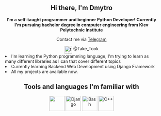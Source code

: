 <h2 align=center> Hi there, I'm Dmytro </h2>
<p align=center> <b>I'm a self-taught programmer and beginner Python Developer! Currently I'm pursuing bachelor degree in computer engineering from  Kiev Polytechnic Institute </b> </p>

<p align=center> Contact me via <a href="https://t.me/Take_Took">Telegram</a> </p> 
<div align=center><img src="https://www.vectorico.com/wp-content/uploads/2019/02/Telegram-Icon-300x300.png" width=25 height=25 alt='telegram' align=top> @Take_Took</div>
<div align=left><li>I'm learning the Python programming language, I'm trying to learn as many different libraries as I can that cover different topics</li>
<li>Сurrently learning Backend Web Development using Django Framework</li>
<li>All my projects are available now.</li></div>

<h2 align=center> Tools and languages I'm familiar with </h2>
  <p>
    <div align=center>
      <img src="https://external-content.duckduckgo.com/iu/?u=https%3A%2F%2Fi0.wp.com%2Ftinkercademy.com%2Fwp-content%2Fuploads%2F2018%2F04%2Fpython-icon.png%3Fssl%3D1&f=1&nofb=1&ipt=a0765a98ed6443e79a8be2e8e540f32d708992b9a4057b232d5494509deb71d0&ipo=images" width=50 height=50>
      <img src="https://brandslogos.com/wp-content/uploads/images/large/django-logo.png" alt='Django' width=50 height=50 object-fit=center>
      <img src="https://keestalkstech.com/wp-content/uploads/2019/08/bash-logo-300x300.png" alt='Bash' width=50 height=50 object-fit=center>
      <img src="https://external-content.duckduckgo.com/iu/?u=https%3A%2F%2Fcdn-icons-png.flaticon.com%2F512%2F6132%2F6132222.png&f=1&nofb=1&ipt=7b75f73326672d2550909fee4103435174ecdba545b737d247c334b42ca1f5bb&ipo=images" alt='C++' width=50 height=50>
    </div>
  </p>
